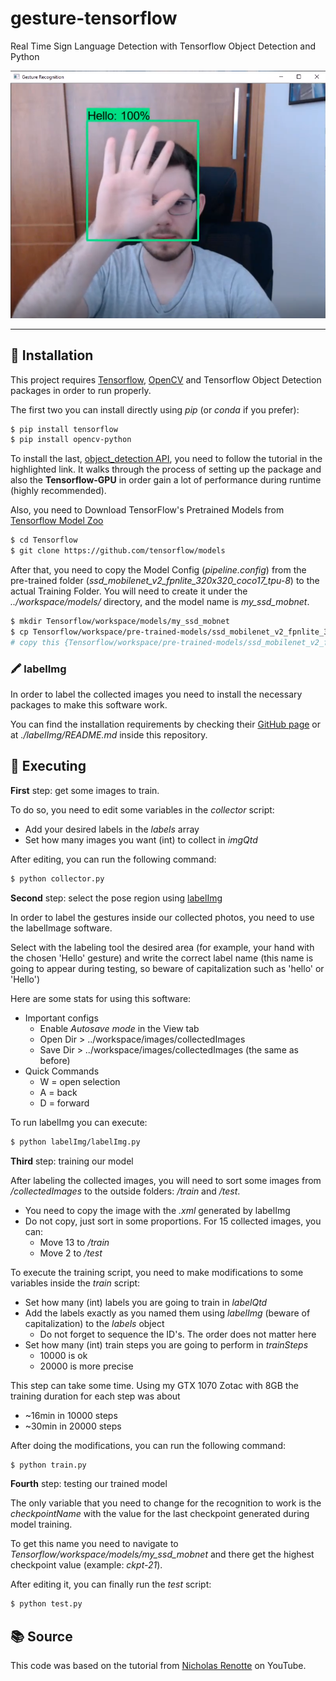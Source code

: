 # gesture-tensorflow

Real Time Sign Language Detection with Tensorflow Object Detection and Python

![Execution example](https://github.com/andrecreppe/gesture-tensorflow/blob/main/images/example.png?raw=true)

---

## 🐍 Installation

This project requires [Tensorflow](https://www.tensorflow.org/install/pip?hl=pt-br), [OpenCV](https://pypi.org/project/opencv-python/) and Tensorflow Object Detection packages in order to run properly.

The first two you can install directly using *pip* (or *conda* if you prefer):

```bash
$ pip install tensorflow
$ pip install opencv-python
```

To install the last, [object_detection API](https://tensorflow-object-detection-api-tutorial.readthedocs.io/en/latest/install.html#tensorflow-object-detection-api-installation), you need to follow the tutorial in the highlighted link. It walks through the process of setting up the package and also the **Tensorflow-GPU** in order gain a lot of performance during runtime (highly recommended).

Also, you need to Download TensorFlow's Pretrained Models from [Tensorflow Model Zoo](https://github.com/tensorflow/models)

```bash
$ cd Tensorflow
$ git clone https://github.com/tensorflow/models
```

After that, you need to copy the Model Config (*pipeline.config*) from the pre-trained folder (*ssd_mobilenet_v2_fpnlite_320x320_coco17_tpu-8*) to the actual Training Folder. You will need to create it under the *../workspace/models/* directory, and the model name is *my_ssd_mobnet*.

```bash
$ mkdir Tensorflow/workspace/models/my_ssd_mobnet
$ cp Tensorflow/workspace/pre-trained-models/ssd_mobilenet_v2_fpnlite_320x320_coco17_tpu-8/pipeline.config Tensorflow/workspace/models/my_ssd_mobnet
# copy this {Tensorflow/workspace/pre-trained-models/ssd_mobilenet_v2_fpnlite_320x320_coco17_tpu-8/pipeline.config} to {Tensorflow/workspace/models/my_ssd_mobnet}
```

### 🖍️ labelImg

In order to label the collected images you need to install the necessary packages to make this software work.

You can find the installation requirements by checking their [GitHub page](https://github.com/tzutalin/labelImg) or at *./labelImg/README.md* inside this repository.

## 🎥 Executing

**First** step: get some images to train.

To do so, you need to edit some variables in the *collector* script:
- Add your desired labels in the *labels* array
- Set how many images you want (int) to collect in *imgQtd*

After editing, you can run the following command:

```bash
$ python collector.py
```

**Second** step: select the pose region using [labelImg](https://github.com/tzutalin/labelImg)

In order to label the gestures inside our collected photos, you need to use the labelImage software. 

Select with the labeling tool the desired area (for example, your hand with the chosen 'Hello' gesture) and write the correct label name (this name is going to appear during testing, so beware of capitalization such as 'hello' or 'Hello')

Here are some stats for using this software:
- Important configs
  - Enable *Autosave mode* in the View tab
  - Open Dir > ../workspace/images/collectedImages
  - Save Dir > ../workspace/images/collectedImages (the same as before)
- Quick Commands
  - W = open selection
  - A = back
  - D = forward

To run labelImg you can execute:

```bash
$ python labelImg/labelImg.py
```

**Third** step: training our model

After labeling the collected images, you will need to sort some images from */collectedImages* to the outside folders: */train* and */test*.
- You need to copy the image with the *.xml* generated by labelImg
- Do not copy, just sort in some proportions. For 15 collected images, you can:
  - Move 13 to */train*
  - Move 2 to */test*

To execute the training script, you need to make modifications to some variables inside the *train* script:
- Set how many (int) labels you are going to train in *labelQtd*
- Add the labels exactly as you named them using *labelImg* (beware of capitalization) to the *labels* object
  - Do not forget to sequence the ID's. The order does not matter here
- Set how many (int) train steps you are going to perform in *trainSteps*
  - 10000 is ok
  - 20000 is more precise

This step can take some time. Using my GTX 1070 Zotac with 8GB the training duration for each step was about
- ~16min in 10000 steps 
- ~30min in 20000 steps

After doing the modifications, you can run the following command:

```bash
$ python train.py
```

**Fourth** step: testing our trained model

The only variable that you need to change for the recognition to work is the *checkpointName* with the value for the last checkpoint generated during model training. 

To get this name you need to navigate to *Tensorflow/workspace/models/my_ssd_mobnet* and there get the highest checkpoint value (example: *ckpt-21*).

After editing it, you can finally run the *test* script:

```bash
$ python test.py
```

## 📚 Source

This code was based on the tutorial from [Nicholas Renotte](https://youtu.be/pDXdlXlaCco) on YouTube.
